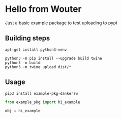 # Hello from Wouter

Just a basic example package to test uploading to pypi

## Building steps

```
apt-get install python3-venv

python3 -m pip install --upgrade build twine
python3 -m build
python3 -m twine upload dist/*
```

## Usage 
```
pip3 install example-pkg-dankersw
```
```python
from example_pkg import hi_example

obj = hi_example
```